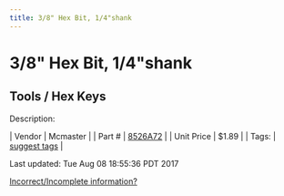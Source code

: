 ```yaml
---
title: 3/8" Hex Bit, 1/4"shank
---
```


# 3/8" Hex Bit, 1/4"shank
## Tools / Hex Keys
Description: 	 

| Vendor | Mcmaster | 
| Part # | [8526A72](https://www.mcmaster.com/#8526A72) | 
| Unit Price | $1.89 | 
| Tags: | [suggest tags](https://docs.google.com/forms/d/e/1FAIpQLSeWyY8v3RgOty-MyWmh9U0iivNYN_molChYyS-0U-o-kOAv_g/viewform) | 

Last updated: Tue Aug 08 18:55:36 PDT 2017

 [Incorrect/Incomplete information?](https://docs.google.com/forms/d/e/1FAIpQLSeWyY8v3RgOty-MyWmh9U0iivNYN_molChYyS-0U-o-kOAv_g/viewform)